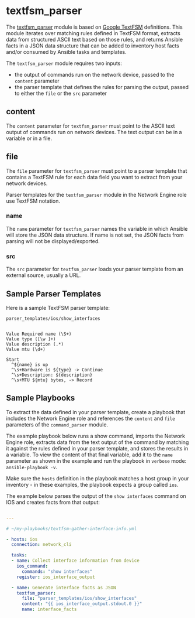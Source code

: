 # textfsm_parser

The [textfsm_parser](https://github.com/ansible-network/network-engine/blob/devel/library/textfsm_parser.py)
module is based on [Google TextFSM](https://github.com/google/textfsm/wiki/TextFSM) definitions. 
This module iterates over matching rules defined in TextFSM format, extracts data from structured ASCII text based on those rules,
and returns Ansible facts in a JSON data structure that can be added to inventory host facts and/or consumed by Ansible tasks and templates.

The `textfsm_parser` module requires two inputs:
- the output of commands run on the network device, passed to the `content` parameter
- the parser template that defines the rules for parsing the output, passed to either the `file` or the `src` parameter

## content

The `content` parameter for `textfsm_parser` must point to the ASCII text output of commands run on network devices. The text output can be in a variable or in a file.

## file

The `file` parameter for `textfsm_parser` must point to a parser template that contains a TextFSM rule for each data field you want to extract from your network devices. 

Parser templates for the `textfsm_parser` module in the Network Engine role use TextFSM notation.

### name

The `name` parameter for `textfsm_parser` names the variable in which Ansible will store the JSON data structure. If name is not set, the JSON facts from parsing will not be displayed/exported.

### src

The `src` parameter for `textfsm_parser` loads your parser template from an external source, usually a URL.

## Sample Parser Templates

Here is a sample TextFSM parser template:

`parser_templates/ios/show_interfaces`
```

Value Required name (\S+)
Value type ([\w ]+)
Value description (.*)
Value mtu (\d+)

Start
  ^${name} is up
  ^\s+Hardware is ${type} -> Continue
  ^\s+Description: ${description}
  ^\s+MTU ${mtu} bytes, -> Record

```

## Sample Playbooks

To extract the data defined in your parser template, create a playbook that includes the Network Engine role and references the `content` and `file` parameters of the `command_parser` module. 

The example playbook below runs a show command, imports the Network Engine role, extracts data from the text output of the command by matching it against the rules defined
in your parser template, and stores the results in a variable. To view the content of that final variable, add it to the `name` parameter as shown in the example and run the playbook in `verbose` mode: `ansible-playbook -v`.

Make sure the `hosts` definition in the playbook matches a host group in your inventory - in these examples, the playbook expects a group called `ios`.

The example below parses the output of the `show interfaces` command on IOS and creates facts from that output:

```yaml

---

# ~/my-playbooks/textfsm-gather-interface-info.yml

- hosts: ios
  connection: network_cli

  tasks:
  - name: Collect interface information from device
    ios_command:
      commands: "show interfaces"
    register: ios_interface_output

  - name: Generate interface facts as JSON
    textfsm_parser:
      file: "parser_templates/ios/show_interfaces"
      content: "{{ ios_interface_output.stdout.0 }}"
      name: interface_facts

```
